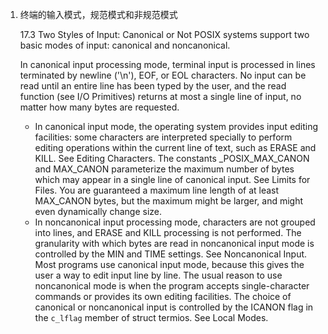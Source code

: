 1. 终端的输入模式，规范模式和非规范模式
   
   17.3 Two Styles of Input: Canonical or Not
   POSIX systems support two basic modes of input: canonical and noncanonical.

   In canonical input processing mode, terminal input is processed in lines 
   terminated by newline ('\n'), EOF, or EOL characters. No input can be 
   read until an entire line has been typed by the user, and the read function 
   (see I/O Primitives) returns at most a single line of input, no matter how 
   many bytes are requested.
   * In canonical input mode, the operating system provides input editing facilities:
   some characters are interpreted specially to perform editing operations within 
   the current line of text, such as ERASE and KILL. See Editing Characters.
   The constants _POSIX_MAX_CANON and MAX_CANON parameterize the maximum number 
   of bytes which may appear in a single line of canonical input. See Limits for 
   Files. You are guaranteed a maximum line length of at least MAX_CANON bytes, 
   but the maximum might be larger, and might even dynamically change size.
   * In noncanonical input processing mode, characters are not grouped into lines, 
   and ERASE and KILL processing is not performed. The granularity with which bytes 
   are read in noncanonical input mode is controlled by the MIN and TIME settings. 
   See Noncanonical Input.
   Most programs use canonical input mode, because this gives the user a way to 
   edit input line by line. The usual reason to use noncanonical mode is when the 
   program accepts single-character commands or provides its own editing facilities.
   The choice of canonical or noncanonical input is controlled by the ICANON flag 
   in the `c_lflag` member of struct termios. See Local Modes.

